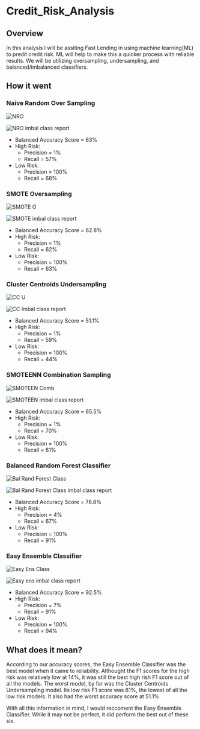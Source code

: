# Credit_Risk_Analysis
## Overview
In this analysis I will be assiting Fast Lending in using machine learning(ML) to predit credit risk. ML will help to make this a quicker process with reliable results.
We will be utilizing oversampling, undersampling, and balanced/imbalanced classifiers.

## How it went
### Naive Random Over Sampling

![NRO](https://user-images.githubusercontent.com/19378130/190882900-575cc99d-9619-4da6-b4a3-64a22a5de0d8.PNG)

![NRO imbal class report](https://user-images.githubusercontent.com/19378130/190882902-e62db363-6adf-420a-8e3e-a3be2ef2430d.PNG)

- Balanced Accuracy Score = 63%
- High Risk:
  - Precision = 1%
  - Recall = 57%
- Low Risk:
  - Precision = 100%
  - Recall = 68%
  
### SMOTE Oversampling

![SMOTE O](https://user-images.githubusercontent.com/19378130/190883081-f9527aec-29b9-4919-ad6b-1210dd8d69ff.PNG)

![SMOTE imbal class report](https://user-images.githubusercontent.com/19378130/190883084-6fd7f799-fd55-49b8-8c8f-a796bdaa6adc.PNG)

- Balanced Accuracy Score = 62.8%
- High Risk:
  - Precision = 1%
  - Recall = 62%
- Low Risk:
  - Precision = 100%
  - Recall = 63%

### Cluster Centroids Undersampling

![CC U](https://user-images.githubusercontent.com/19378130/190883108-ba511de7-4a83-48a7-8c52-0b9db4e4582c.PNG)

![CC Imbal class report](https://user-images.githubusercontent.com/19378130/190883110-eaa58df7-2f24-48b0-872f-a23d95fd20ab.PNG)

- Balanced Accuracy Score = 51.1%
- High Risk: 
  - Precision = 1%
  - Recall = 59%
- Low Risk:
  - Precision = 100%
  - Recall = 44%
  
### SMOTEENN Combination Sampling
  
![SMOTEEN Comb](https://user-images.githubusercontent.com/19378130/190883136-f71e0022-41d5-422c-bd48-1835939d8977.PNG)

![SMOTEEN imbal class report](https://user-images.githubusercontent.com/19378130/190883139-eb56cc44-44be-4f9b-92de-5836434ee582.PNG)

- Balanced Accuracy Score = 65.5%
- High Risk:
  - Precision = 1%
  - Recall = 70%
- Low Risk:
  - Precision = 100%
  - Recall = 61%
  
### Balanced Random Forest Classifier

![Bal Rand Forest Class](https://user-images.githubusercontent.com/19378130/190883164-2aab5c5e-3bac-439d-93a5-42a8d9ef983b.PNG)

![Bal Rand Forest Class imbal class report](https://user-images.githubusercontent.com/19378130/190883169-ec6aa2b9-5e67-4463-ac30-e6b8a809d5b9.PNG)

- Balanced Accuracy Score = 78.8%
- High Risk:
  - Precision = 4%
  - Recall = 67%
- Low Risk:
  - Precision = 100%
  - Recall = 91%
  
### Easy Ensemble Classifier

![Easy Ens Class](https://user-images.githubusercontent.com/19378130/190883188-4e93f6e2-b898-463a-a37e-0abc46a703ec.PNG)

![Easy ens imbal class report](https://user-images.githubusercontent.com/19378130/190883190-fe5a36e7-2e58-4399-b16a-d53a1b861944.PNG)

- Balanced Accuracy Score = 92.5%
- High Risk:
  - Precision = 7%
  - Recall = 91%
- Low Risk:
  - Precision = 100%
  - Recall = 94%
  

## What does it mean?
According to our accuracy scores, the Easy Ensemble Classifier was the best model when it came to reliability.
Althought the F1 scores for the high risk was relatively low at 14%, it was still the best high rish F1 score out of all the models.
The worst model, by far was the Cluster Centroids Undersampling model. Its low risk F1 score was 61%, the lowest of all the low risk models. It also had the worst accuracy score at 51.1%

With all this information in mind, I would reccoment the Easy Ensemble Classifier. While it may not be perfect, it did perform the best out of these six.

